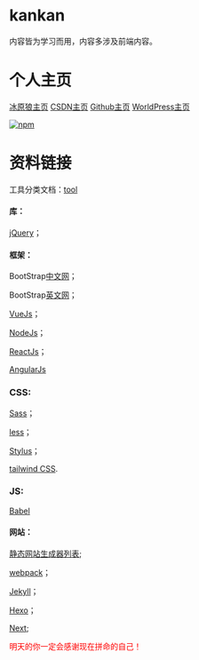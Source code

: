 
# kankan
内容皆为学习而用，内容多涉及前端内容。

# 个人主页
[冰原狼主页](https://kankan.fun/)
[CSDN主页](https://blog.csdn.net/qq_38025939/)
[Github主页](https://github.com/kankanol1)
[WorldPress主页](http://fannyol.fun)

[![npm](https://img.shields.io/npm/dm/stylus.svg)](https://www.npmjs.com/package/stylus)


# 资料链接
工具分类文档：[tool](http://tool.oschina.net/)

#### 库：
[jQuery](http://jquery.com/)；

#### 框架：
BootStrap[中文网](http://www.bootcss.com/)；

BootStrap[英文网](https://getbootstrap.com/)；

[VueJs](https://vuejs.org/)；

[NodeJs](https://www.nodeapp.cn/)；

[ReactJs](https://reactjs.org/)；

[AngularJs](https://angular.io/)

### CSS:
[Sass](https://www.sasscss.com/)；

[less](http://lesscss.cn/)；

[Stylus](http://stylus-lang.com/)；

[tailwind CSS](https://www.tailwindcss.cn/).

### JS:
[Babel](https://www.babeljs.cn/)

#### 网站：
[静态网站生成器列表](https://www.staticgen.com/);

[webpack](https://www.webpackjs.com/)；

[Jekyll](https://jekyllrb.com/)；

[Hexo](https://hexo.io/zh-cn/)；

[Next](https://www.nextjs.cn);


<p style="color:red">明天的你一定会感谢现在拼命的自己！</p>







